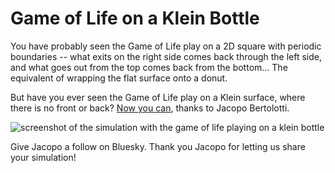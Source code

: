 # Game of Life on a Klein Bottle

You have probably seen the Game of Life play on a 2D square with periodic boundaries -- what exits on the right side comes back through the left side, and what goes out from the top comes back from the bottom...
The equivalent of wrapping the flat surface onto a donut.

But have you ever seen the Game of Life play on a Klein surface, where there is no front or back? [Now you can](https://bsky.app/profile/jbertolotti.bsky.social/post/3l4g6tcgw322n), thanks to Jacopo Bertolotti.

![screenshot of the simulation with the game of life playing on a klein bottle](images/gol.png)

Give Jacopo a follow on Bluesky. Thank you Jacopo for letting us share your simulation!

